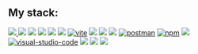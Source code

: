 <h2 align="left">My stack:</h2>
<p align="left">
  <a href="https://developer.mozilla.org/en-US/docs/Web/HTML"><img src="https://img.shields.io/badge/html5%20-%23E34F26.svg?&style=for-the-badge&logo=html5&logoColor=white"/>
  </a> 
  <a href="https://developer.mozilla.org/en-US/docs/Web/CSS"><img src="https://img.shields.io/badge/css3%20-%231572B6.svg?&style=for-the-badge&logo=css3&logoColor=white"/></a>
  <a href="https://developer.mozilla.org/en-US/docs/Web/JavaScript"><img src="https://img.shields.io/badge/javascript%20-%23323330.svg?&style=for-the-badge&logo=javascript&logoColor=%23F7DF1E"/></a>
  <a href="https://www.typescriptlang.org/"><img src="https://img.shields.io/badge/typescript%20-%23007ACC.svg?&style=for-the-badge&logo=typescript&logoColor=white"/></a>
  <a href="https://reactjs.org/"><img src="https://img.shields.io/badge/react%20-%2320232a.svg?&style=for-the-badge&logo=react&logoColor=%2361DAFB"/></a>
  <a href="https://tailwindcss.com/"><img src="https://img.shields.io/badge/tailwindcss%20-%2306B6D4.svg?&style=for-the-badge&logo=tailwindcss&logoColor=white"/></a>
  <a href="https://vitejs.dev/"><img src="https://img.shields.io/badge/vite-555?logo=vite&style=for-the-badge" alt="vite" title="Vite" /></a>
  <a href="https://nodejs.org"><img src="https://img.shields.io/badge/node.js%20-%2343853D.svg?&style=for-the-badge&logo=node.js&logoColor=white"/></a>
  <a href="https://nestjs.com/"><img src="https://img.shields.io/badge/nestjs%20-%23E0234E.svg?&style=for-the-badge&logo=nestjs&logoColor=white"/></a>
  <a href="https://www.mongodb.com/"><img src ="https://img.shields.io/badge/MongoDB-%234ea94b.svg?&style=for-the-badge&logo=mongodb&logoColor=white"/></a>
  <a href="https://postman.com"><img src="https://img.shields.io/badge/Postman-555?logo=postman&style=for-the-badge" alt="postman" title="Postman" /></a>
  <a href="https://www.npmjs.com/"><img src="https://img.shields.io/badge/Npm-555?logo=npm&style=for-the-badge" alt="npm" title="NPM" /></a>
  <a href="https://git-scm.com/"><img src="https://img.shields.io/badge/git%20-%23F05033.svg?&style=for-the-badge&logo=git&logoColor=white"/></a>  
  <a href="https://code.visualstudio.com/"><img src="https://img.shields.io/badge/visual_studio_code-555?logo=visualstudiocode&style=for-the-badge" alt="visual-studio-code" title="Visual Studio Code" /></a>  
  <a href="https://www.figma.com/"><img src="https://img.shields.io/badge/figma%20-%23F24E1E.svg?&style=for-the-badge&logo=figma&logoColor=white"/></a>
  <a href="https://openai.com/"><img src="https://img.shields.io/badge/OpenAI%20-%234EA94B.svg?&style=for-the-badge&logo=openai&logoColor=white"/></a>
  <a href="https://fusionauth.io/"><img src="https://img.shields.io/badge/FusionAuth%20-%230B5A6D.svg?&style=for-the-badge&logo=fusionauth&logoColor=white"/></a>
</p>
